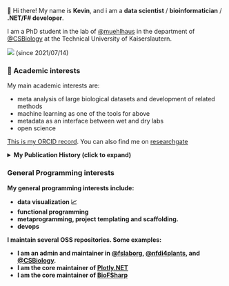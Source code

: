 :wave: Hi there! My name is **Kevin**, and i am a **data scientist** / **bioinformatician** / **.NET/F# developer**. 

I am a PhD student in the lab of [@muehlhaus](https://github.com/muehlhaus) in the department of [@CSBiology](https://github.com/CSBiology) at the Technical University of Kaiserslautern.

![](https://komarev.com/ghpvc/?username=kMutagene) (since 2021/07/14)

### :mag_right: Academic interests

My main academic interests are:
 - meta analysis of large biological datasets and development of related methods
 - machine learning as one of the tools for above
 - metadata as an interface between wet and dry labs
 - open science

[This is my ORCID record](https://orcid.org/0000-0002-2198-5262). You can also find me on [researchgate](https://www.researchgate.net/profile/Kevin_Schneider10)

<details>
<summary>
 <b>My Publication History<b> (click to expand)
</summary>
<br>
 
| Title | Journal | Authors | Year | Repository(if applicable) |
|---|---|---|---|---|
|[PLANTdataHUB: a collaborative platform for continuous FAIRdata sharing in plant research](https://onlinelibrary.wiley.com/doi/10.1111/tpj.16474)| The Plant Journal | Heinrich Lukas Weil, Kevin Schneider, _et al_ (shared first-authorship) | 2023 | [nfdi4plants/DataHUB](https://github.com/nfdi4plants/DataHUB) <br> [nfdi4plants/ARCtrl](https://github.com/nfdi4plants/ARCtrl) <br> [nfdi4plants/arc-validate](https://github.com/nfdi4plants/arc-validate) <br> and many more [@nfdi4plants](https://github.com/nfdi4plants) |
| [Plotly.NET: A fully featured charting library for .NET programming languages](https://f1000research.com/articles/11-1094) | F1000Research | **K Schneider**, B Venn, T Mühlhaus | 2022 | [plotly/Plotly.NET](https://github.com/plotly/Plotly.NET) |
| [iMLP, a predictor for internal matrix targeting-like sequences in mitochondrial proteins](https://doi.org/10.1515/hsz-2021-0185) | Biological Chemistry | **K Schneider**, D Zimmer, H Nielsen, J M Herrmann, T Mühlhaus | 2021 | [CSBiology/iMLP](https://github.com/CSBiology/iMLP) |
|[TMEA: A Thermodynamically Motivated Framework for Functional Characterization of Biological Responses to System Acclimation](https://doi.org/10.3390/e22091030)| Entropy | **K Schneider**, B Venn, T Mühlhaus | 2020 | [CSBiology/TMEA](https://github.com/CSBiology/TMEA) |
|[Translational Components Contribute to Acclimation Responses to High Light, Heat, and Cold in Arabidopsis](https://www.sciencedirect.com/science/article/pii/S2589004220305186)|iScience|A Garcia-Molina, T Kleine, **K Schneider**, T Mühlhaus, M Lehmann, D Leister|2020| |
|[FSharpGephiStreamer: An idiomatic bridge between F# and network visualization](https://joss.theoj.org/papers/10.21105/joss.01445.pdf)|Journal of Open Source Software|**K Schneider**, T Mühlhaus|2019|[CSBiology/FSharpGephiStreamer](https://github.com/CSBiology/FSharpGephiStreamer)|
|[Artificial intelligence understands peptide observability and assists with absolute protein quantification](https://www.frontiersin.org/articles/10.3389/fpls.2018.01559/full)|Frontiers in Plant Science|D Zimmer, **K Schneider**, F Sommer, M Schroda, T Mühlhaus|2018|[Source code in BioFSharp](https://github.com/CSBiology/BioFSharp/blob/master/src/BioFSharp.ML/DPPOP.fs)|

</details>

### General Programming interests

My **general programming interests** include:
 
 - data visualization :chart_with_upwards_trend:
 - functional programming
 - metaprogramming, project templating and scaffolding.
 - devops
 
  I maintain several OSS repositories. Some examples:
   - I am an admin and maintainer in [@fslaborg](https://github.com/fslaborg), [@nfdi4plants](https://github.com/nfdi4plants), and [@CSBiology](https://github.com/CSBiology).
   - I am the core maintainer of [Plotly.NET](https://github.com/plotly/Plotly.NET)
   - I am the core maintainer of [BioFSharp](https://github.com/CSBiology/BioFSharp)
